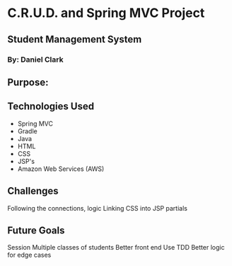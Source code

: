 # C.R.U.D. and Spring MVC Project
## Student Management System
### By: Daniel Clark

## Purpose: 


## Technologies Used
* Spring MVC
* Gradle
* Java
* HTML
* CSS
* JSP's
* Amazon Web Services (AWS)

## Challenges
Following the connections, logic
Linking CSS into JSP partials


## Future Goals
Session
Multiple classes of students
Better front end
Use TDD
Better logic for edge cases
